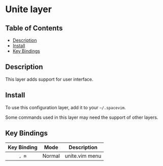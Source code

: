 # Unite layer

## Table of Contents

<!-- vim-markdown-toc GFM -->
* [Description](#description)
* [Install](#install)
* [Key Bindings](#key-bindings)

<!-- vim-markdown-toc -->

## Description

This layer adds support for user interface.

## Install

To use this configuration layer, add it to your `~/.spacevim`.

Some commands used in this layer may need the support of other layers.

## Key Bindings

Key Binding        | Mode   | Description
:---:              | :---:  | :---:
<kbd>, m</kbd>     | Normal | unite.vim menu

